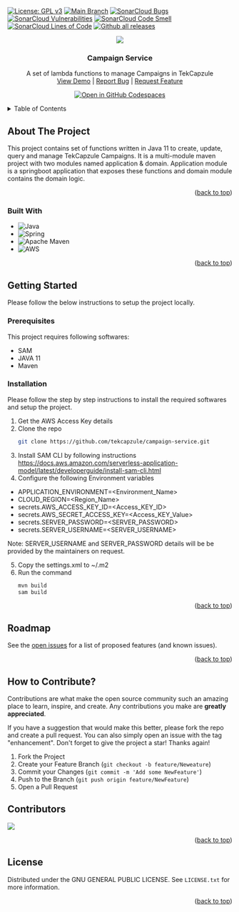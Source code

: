 <!-- PROJECT SHIELDS -->
<a name="readme-top"></a>
[![License: GPL v3](https://img.shields.io/badge/License-GPLv3-blue.svg)](https://www.gnu.org/licenses/gpl-3.0)
[![Main Branch](https://github.com/tekcapzule/campaign-service/actions/workflows/cicd.yml/badge.svg)](https://github.com/tekcapzule/campaign-service/actions/workflows/cicd.yml) 
[![SonarCloud Bugs](https://sonarcloud.io/api/project_badges/measure?project=tekcapzule_campaign-service&metric=bugs)](https://sonarcloud.io/project/overview?id=tekcapzule_campaign-service)
[![SonarCloud Vulnerabilities](https://sonarcloud.io/api/project_badges/measure?project=tekcapzule_campaign-service&metric=vulnerabilities)](https://sonarcloud.io/project/overview?id=tekcapzule_campaign-service)
[![SonarCloud Code Smell](https://sonarcloud.io/api/project_badges/measure?project=tekcapzule_campaign-service&metric=code_smells)](https://sonarcloud.io/project/overview?id=tekcapzule_campaign-service)
[![SonarCloud Lines of Code](https://sonarcloud.io/api/project_badges/measure?project=tekcapzule_campaign-service&metric=ncloc)](https://sonarcloud.io/project/overview?id=tekcapzule_campaign-service)
[![Github all releases](https://img.shields.io/github/downloads/tekcapzule/campaign-service/total.svg)](https://GitHub.com/tekcapzule/campaign-service/releases/)


<!-- PROJECT LOGO -->

<div align="center">
  <img src="https://github.com/tekcapzule/tekcapzule-web/assets/9839481/bc965502-9a3a-4eb0-bb56-f1e9c0f4a5b0.svg">
  <h3 align="center">Campaign Service</h3>
  <p align="center">
    A set of lambda functions to manage Campaigns in TekCapzule
    <br />
    <a href="https://www.tekcapzule.com/">View Demo</a> |
    <a href="https://github.com/tekcapzule/campaign-service/issues">Report Bug</a> |
    <a href="https://github.com/tekcapzule/campaign-service/issues">Request Feature</a>
  </p>
</div>
<div align="center">
  
  <a href="https://github.com/codespaces/new?hide_repo_select=true&ref=main&repo=389065421&machine=standardLinux32gb&location=SouthEastAsia">![Open in GitHub Codespaces](https://github.com/codespaces/badge.svg)</a>

</div>

<!-- TABLE OF CONTENTS -->
<details>
  <summary>Table of Contents</summary>
  <ol>
    <li>
      <a href="#about-the-project">About The Project</a>
      <ul>
        <li><a href="#built-with">Built With</a></li>
      </ul>
    </li>
    <li>
      <a href="#getting-started">Getting Started</a>
      <ul>
        <li><a href="#prerequisites">Prerequisites</a></li>
        <li><a href="#installation">Installation</a></li>
      </ul>
    </li>
    <li><a href="#roadmap">Roadmap</a></li>
    <li><a href="#contributing">Contributing</a></li>
    <li><a href="#license">License</a></li>
  </ol>
</details>


<!-- ABOUT THE PROJECT -->
## About The Project

This project contains set of functions written in Java 11 to create, update, query and manage TekCapzule Campaigns. It is a multi-module maven project with two modules named application & domain. Application module is a springboot application that exposes these functions and domain module contains the domain logic.

<p align="right">(<a href="#readme-top">back to top</a>)</p>

### Built With

* ![Java](https://img.shields.io/badge/java-%23ED8B00.svg?style=for-the-badge&logo=java&logoColor=white)
* ![Spring](https://img.shields.io/badge/spring-%236DB33F.svg?style=for-the-badge&logo=spring&logoColor=white)
* ![Apache Maven](https://img.shields.io/badge/Apache%20Maven-C71A36?style=for-the-badge&logo=Apache%20Maven&logoColor=white)
* ![AWS](https://img.shields.io/badge/AWS-%23FF9900.svg?style=for-the-badge&logo=amazon-aws&logoColor=white)

<p align="right">(<a href="#readme-top">back to top</a>)</p>
<!-- GETTING STARTED -->


## Getting Started

Please follow the below instructions to setup the project locally.

### Prerequisites

This project requires following softwares: 
* SAM  
* JAVA 11
* Maven 

### Installation

Please follow the step by step instructions to install the required softwares and setup the project.
1. Get the AWS Access Key details
2. Clone the repo
   ```sh
   git clone https://github.com/tekcapzule/campaign-service.git
   ```
3. Install SAM CLI by following instructions https://docs.aws.amazon.com/serverless-application-model/latest/developerguide/install-sam-cli.html
4. Configure the following Environment variables
* APPLICATION_ENVIRONMENT=<Environment_Name>
* CLOUD_REGION=<Region_Name>
* secrets.AWS_ACCESS_KEY_ID=<Access_KEY_ID>
* secrets.AWS_SECRET_ACCESS_KEY=<Access_KEY_Value>
* secrets.SERVER_PASSWORD=<SERVER_PASSWORD>
* secrets.SERVER_USERNAME=<SERVER_USERNAME>

Note: SERVER_USERNAME and SERVER_PASSWORD details will be be provided by the maintainers on request.

5. Copy the settings.xml to ~/.m2
6. Run the command
   ```sh
   mvn build
   sam build
   ```
   
<p align="right">(<a href="#readme-top">back to top</a>)</p>


<!-- ROADMAP -->
## Roadmap

See the [open issues](https://github.com/tekcapzule/campaign-service/issues) for a list of proposed features (and known issues).

<p align="right">(<a href="#readme-top">back to top</a>)</p>

<!-- CONTRIBUTING -->
## How to Contribute?

Contributions are what make the open source community such an amazing place to learn, inspire, and create. Any contributions you make are **greatly appreciated**.

If you have a suggestion that would make this better, please fork the repo and create a pull request. You can also simply open an issue with the tag "enhancement".
Don't forget to give the project a star! Thanks again!

1. Fork the Project
2. Create your Feature Branch (`git checkout -b feature/Neweature`)
3. Commit your Changes (`git commit -m 'Add some NewFeature'`)
4. Push to the Branch (`git push origin feature/NewFeature`)
5. Open a Pull Request

## Contributors
<img src= "https://contrib.rocks/image?repo=tekcapzule/campaign-service">

<p align="right">(<a href="#readme-top">back to top</a>)</p>

<!-- LICENSE -->
## License

Distributed under the GNU GENERAL PUBLIC LICENSE. See `LICENSE.txt` for more information.

<p align="right">(<a href="#readme-top">back to top</a>)</p>
